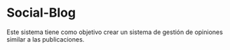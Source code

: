 # Social-Blog
Este sistema tiene como objetivo crear un sistema de gestión de opiniones similar a las publicaciones.
